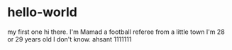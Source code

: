 # hello-world
my first one
hi there.
I'm Mamad a football referee from a little town
I'm 28 or 29 years old I don't know. 
  ahsant 1111111
  
